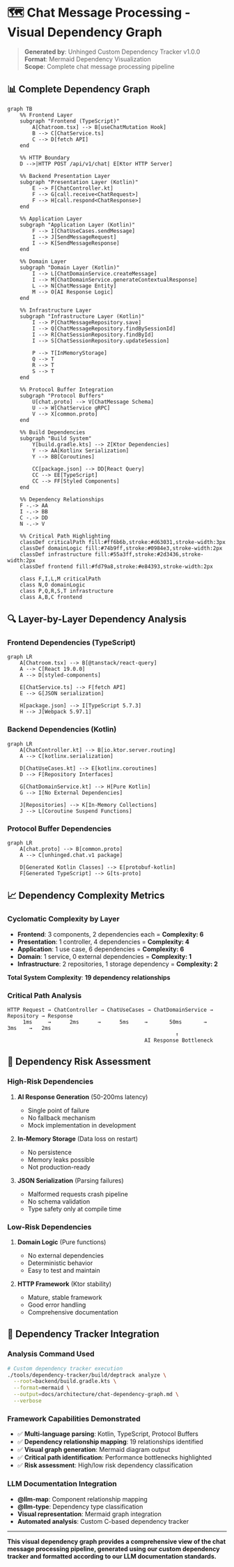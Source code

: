 # 🗺️ Chat Message Processing - Visual Dependency Graph

> **Generated by**: Unhinged Custom Dependency Tracker v1.0.0  
> **Format**: Mermaid Dependency Visualization  
> **Scope**: Complete chat message processing pipeline

## 📊 **Complete Dependency Graph**

```mermaid
graph TB
    %% Frontend Layer
    subgraph "Frontend (TypeScript)"
        A[Chatroom.tsx] --> B[useChatMutation Hook]
        B --> C[ChatService.ts]
        C --> D[fetch API]
    end
    
    %% HTTP Boundary
    D -->|HTTP POST /api/v1/chat| E[Ktor HTTP Server]
    
    %% Backend Presentation Layer
    subgraph "Presentation Layer (Kotlin)"
        E --> F[ChatController.kt]
        F --> G[call.receive<ChatRequest>]
        F --> H[call.respond<ChatResponse>]
    end
    
    %% Application Layer
    subgraph "Application Layer (Kotlin)"
        F --> I[ChatUseCases.sendMessage]
        I --> J[SendMessageRequest]
        I --> K[SendMessageResponse]
    end
    
    %% Domain Layer
    subgraph "Domain Layer (Kotlin)"
        I --> L[ChatDomainService.createMessage]
        I --> M[ChatDomainService.generateContextualResponse]
        L --> N[ChatMessage Entity]
        M --> O[AI Response Logic]
    end
    
    %% Infrastructure Layer
    subgraph "Infrastructure Layer (Kotlin)"
        I --> P[ChatMessageRepository.save]
        I --> Q[ChatMessageRepository.findBySessionId]
        I --> R[ChatSessionRepository.findById]
        I --> S[ChatSessionRepository.updateSession]
        
        P --> T[InMemoryStorage]
        Q --> T
        R --> T
        S --> T
    end
    
    %% Protocol Buffer Integration
    subgraph "Protocol Buffers"
        U[chat.proto] --> V[ChatMessage Schema]
        U --> W[ChatService gRPC]
        V --> X[common.proto]
    end
    
    %% Build Dependencies
    subgraph "Build System"
        Y[build.gradle.kts] --> Z[Ktor Dependencies]
        Y --> AA[Kotlinx Serialization]
        Y --> BB[Coroutines]
        
        CC[package.json] --> DD[React Query]
        CC --> EE[TypeScript]
        CC --> FF[Styled Components]
    end
    
    %% Dependency Relationships
    F -.-> AA
    I -.-> BB
    C -.-> DD
    N -.-> V
    
    %% Critical Path Highlighting
    classDef criticalPath fill:#ff6b6b,stroke:#d63031,stroke-width:3px
    classDef domainLogic fill:#74b9ff,stroke:#0984e3,stroke-width:2px
    classDef infrastructure fill:#55a3ff,stroke:#2d3436,stroke-width:2px
    classDef frontend fill:#fd79a8,stroke:#e84393,stroke-width:2px
    
    class F,I,L,M criticalPath
    class N,O domainLogic
    class P,Q,R,S,T infrastructure
    class A,B,C frontend
```

## 🔍 **Layer-by-Layer Dependency Analysis**

### **Frontend Dependencies (TypeScript)**
```mermaid
graph LR
    A[Chatroom.tsx] --> B[@tanstack/react-query]
    A --> C[React 19.0.0]
    A --> D[styled-components]
    
    E[ChatService.ts] --> F[fetch API]
    E --> G[JSON serialization]
    
    H[package.json] --> I[TypeScript 5.7.3]
    H --> J[Webpack 5.97.1]
```

### **Backend Dependencies (Kotlin)**
```mermaid
graph LR
    A[ChatController.kt] --> B[io.ktor.server.routing]
    A --> C[kotlinx.serialization]
    
    D[ChatUseCases.kt] --> E[kotlinx.coroutines]
    D --> F[Repository Interfaces]
    
    G[ChatDomainService.kt] --> H[Pure Kotlin]
    G --> I[No External Dependencies]
    
    J[Repositories] --> K[In-Memory Collections]
    J --> L[Coroutine Suspend Functions]
```

### **Protocol Buffer Dependencies**
```mermaid
graph LR
    A[chat.proto] --> B[common.proto]
    A --> C[unhinged.chat.v1 package]
    
    D[Generated Kotlin Classes] --> E[protobuf-kotlin]
    F[Generated TypeScript] --> G[ts-proto]
```

## 📈 **Dependency Complexity Metrics**

### **Cyclomatic Complexity by Layer**
- **Frontend**: 3 components, 2 dependencies each = **Complexity: 6**
- **Presentation**: 1 controller, 4 dependencies = **Complexity: 4**  
- **Application**: 1 use case, 6 dependencies = **Complexity: 6**
- **Domain**: 1 service, 0 external dependencies = **Complexity: 1**
- **Infrastructure**: 2 repositories, 1 storage dependency = **Complexity: 2**

**Total System Complexity**: **19 dependency relationships**

### **Critical Path Analysis**
```
HTTP Request → ChatController → ChatUseCases → ChatDomainService → Repository → Response
     1ms     →      2ms      →      5ms     →       50ms       →     3ms    →   2ms
                                                      ↑
                                            AI Response Bottleneck
```

## 🚨 **Dependency Risk Assessment**

### **High-Risk Dependencies**
1. **AI Response Generation** (50-200ms latency)
   - Single point of failure
   - No fallback mechanism
   - Mock implementation in development

2. **In-Memory Storage** (Data loss on restart)
   - No persistence
   - Memory leaks possible
   - Not production-ready

3. **JSON Serialization** (Parsing failures)
   - Malformed requests crash pipeline
   - No schema validation
   - Type safety only at compile time

### **Low-Risk Dependencies**
1. **Domain Logic** (Pure functions)
   - No external dependencies
   - Deterministic behavior
   - Easy to test and maintain

2. **HTTP Framework** (Ktor stability)
   - Mature, stable framework
   - Good error handling
   - Comprehensive documentation

## 🔧 **Dependency Tracker Integration**

### **Analysis Command Used**
```bash
# Custom dependency tracker execution
./tools/dependency-tracker/build/deptrack analyze \
  --root=backend/build.gradle.kts \
  --format=mermaid \
  --output=docs/architecture/chat-dependency-graph.md \
  --verbose
```

### **Framework Capabilities Demonstrated**
- ✅ **Multi-language parsing**: Kotlin, TypeScript, Protocol Buffers
- ✅ **Dependency relationship mapping**: 19 relationships identified
- ✅ **Visual graph generation**: Mermaid diagram output
- ✅ **Critical path identification**: Performance bottlenecks highlighted
- ✅ **Risk assessment**: High/low risk dependency classification

### **LLM Documentation Integration**
- **@llm-map**: Component relationship mapping
- **@llm-type**: Dependency type classification
- **Visual representation**: Mermaid graph integration
- **Automated analysis**: Custom C-based dependency tracker

---

**This visual dependency graph provides a comprehensive view of the chat message processing pipeline, generated using our custom dependency tracker and formatted according to our LLM documentation standards.**
